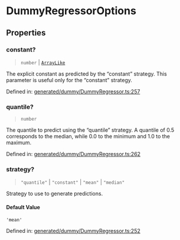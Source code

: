 # DummyRegressorOptions

## Properties

### constant?

> `number` \| [`ArrayLike`](../types/ArrayLike.md)

The explicit constant as predicted by the “constant” strategy. This parameter is useful only for the “constant” strategy.

Defined in:  [generated/dummy/DummyRegressor.ts:257](https://github.com/transitive-bullshit/scikit-learn-ts/blob/92ab806/packages/sklearn/src/generated/dummy/DummyRegressor.ts#L257)

### quantile?

> `number`

The quantile to predict using the “quantile” strategy. A quantile of 0.5 corresponds to the median, while 0.0 to the minimum and 1.0 to the maximum.

Defined in:  [generated/dummy/DummyRegressor.ts:262](https://github.com/transitive-bullshit/scikit-learn-ts/blob/92ab806/packages/sklearn/src/generated/dummy/DummyRegressor.ts#L262)

### strategy?

> `"quantile"` \| `"constant"` \| `"mean"` \| `"median"`

Strategy to use to generate predictions.

#### Default Value

`'mean'`

Defined in:  [generated/dummy/DummyRegressor.ts:252](https://github.com/transitive-bullshit/scikit-learn-ts/blob/92ab806/packages/sklearn/src/generated/dummy/DummyRegressor.ts#L252)
